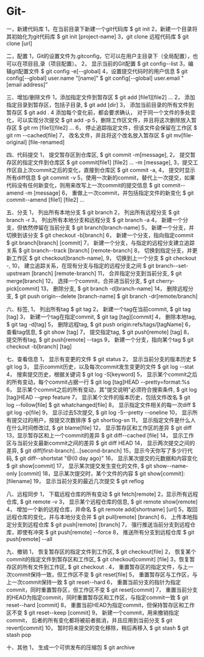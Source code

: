 # Git-
一，新建代码库
1，在当前目录下新建一个git代码库
$ git init
2，新建一个目录将其初始化为git代码库
$ git init [project-name]
3，git clone 远程代码库
$ git clone [url]

二，配置
1，Git的设置文件为.gitconfig，它可以在用户主目录下（全局配置），也可以在项目目,录（项目配置）。
2， 显示当前的Git配置
$ git config--list
3，编辑git配置文件
$ git config -e[--global]
4，设置提交代码时的用户信息
$ git config[--global] user.name "[name]"
$ git config[--global] user.email "[email address]"

三、增加/删除文件
1，添加指定文件到暂存区
$ git add [file1][file2] ...
2， 添加指定目录到暂存区，包括子目录,
$ git add [dir]
3， 添加当前目录的所有文件到暂存区
$ git add .
4 添加每个变化前，都会要求确认， 对于同一个文件的多处变化，可以实现分次提交
$ git add -p
5，删除工作区文件，并且将这次删除放入暂存区
$ git rm [file1][file2] ...
6， 停止追踪指定文件，但该文件会保留在工作区
$ git rm --cached[file]
7， 改名文件，并且将这个改名放入暂存区
$ git mv[file-original] [file-renamed]

四、代码提交
1， 提交暂存区到仓库区,
$ git commit -m[message],
2， 提交暂存区的指定文件到仓库区
$ git commit[file1] [file2] ... -m [message],
3，提交工作区自上次commit之后的变化，直接到仓库区
$ git commit -a,
4， 提交时显示所有diff信息
$ git commit -v
5，使用一次新的commit，替代上一次提交，如果代码没有任何新变化，则用来改写上一次commit的提交信息
$ git commit--amend -m [message]
6， 重做上一次commit，并包括指定文件的新变化
$ git commit--amend [file1] [file2] ...

五、分支
1， 列出所有本地分支
$ git branch
2， 列出所有远程分支
$ git branch -r
3， 列出所有本地分支和远程分支
$ git branch -a
4， 新建一个分支，但依然停留在当前分支
$ git branch[branch-name]
5， 新建一个分支，并切换到该分支
$ git checkout -b[branch]
6， 新建一个分支，指向指定commit
$ git branch[branch] [commit]
7， 新建一个分支，与指定的远程分支建立追踪关系
$ git branch--track [branch] [remote-branch]
8， 切换到指定分支，并更新工作区
$ git checkout[branch-name],
9， 切换到上一个分支
$ git checkout -,
10， 建立追踪关系，在现有分支与指定的远程分支之间
$ git branch--set-upstream [branch] [remote-branch]
11， 合并指定分支到当前分支,
$ git merge[branch]
12， 选择一个commit，合并进当前分支,
$ git cherry-pick[commit]
13， 删除分支,
$ git branch -d[branch-name]
14， 删除远程分支,
$ git push origin--delete [branch-name]
$ git branch -dr[remote/branch]

六、标签,
1， 列出所有tag
$ git tag
2， 新建一个tag在当前commit,
$ git tag [tag]
3， 新建一个tag在指定commit,
$ git tag [tag][commit]
4， 删除本地tag,
$ git tag -d[tag]
5， 删除远程tag,
$ git push origin:refs/tags/[tagName]
6， 查看tag信息,
$ git show [tag]
7， 提交指定tag,
$ git push[remote] [tag]
8， 提交所有tag,
$ git push[remote] --tags
9， 新建一个分支，指向某个tag
$ git checkout -b[branch] [tag]

七、查看信息
1， 显示有变更的文件
$ git status
2， 显示当前分支的版本历史
$ git log
3， 显示commit历史，以及每次commit发生变更的文件
$ git log --stat
4， 搜索提交历史，根据关键词
$ git log -S[keyword]
5， 显示某个commit之后的所有变动，每个commit占据一行
$ git log [tag]HEAD --pretty=format:%s
6， 显示某个commit之后的所有变动，其"提交说明"必须符合搜索条件,
$ git log [tag]HEAD --grep feature
7， 显示某个文件的版本历史，包括文件改名
$ git log --follow[file]
$ git whatchanged[file]
8， 显示指定文件相关的每一次diff
$ git log -p[file]
9， 显示过去5次提交,
$ git log -5--pretty --oneline
10， 显示所有提交过的用户，按提交次数排序
$ git shortlog-sn
11， 显示指定文件是什么人在什么时间修改过,
$ git blame[file]
12， 显示暂存区和工作区的差异
$ git diff
13，显示暂存区和上一个commit的差异
$ git diff--cached [file]
14， 显示工作区与当前分支最新commit之间的差异
$ git diff HEAD
14， 显示两次提交之间的差异,
$ git diff[first-branch]...[second-branch]
15，显示今天你写了多少行代码,
$ git diff--shortstat "@{0 day ago}"
16， 显示某次提交的元数据和内容变化
$ git show[commit]
17， 显示某次提交发生变化的文件,
$ git show--name-only [commit]
18，显示某次提交时，某个文件的内容
$ git show[commit]:[filename]
19， 显示当前分支的最近几次提交
$ git reflog

八、远程同步
1， 下载远程仓库的所有变动
$ git fetch[remote]
2，显示所有远程仓库,
$ git remote -v
3， 显示某个远程仓库的信息,
$ git remote show[remote]
4， 增加一个新的远程仓库，并命名
$ git remote add[shortname] [url]
5，取回远程仓库的变化，并与本地分支合并
$ git pull[remote] [branch]
6， 上传本地指定分支到远程仓库
$ git push[remote] [branch]
7， 强行推送当前分支到远程仓库，即使有冲突
$ git push[remote] --force
8， 推送所有分支到远程仓库
$ git push[remote] --all

九、撤销
1， 恢复暂存区的指定文件到工作区,
$ git checkout[file]
2， 恢复某个commit的指定文件到暂存区和工作区,
$ git checkout[commit] [file]
3，恢复暂存区的所有文件到工作区,
$ git checkout .
4， 重置暂存区的指定文件，与上一次commit保持一致，但工作区不变
$ git reset[file]
5， 重置暂存区与工作区，与上一次commit保持一致
$ git reset--hard
6， 重置当前分支的指针为指定commit，同时重置暂存区，但工作区不变
$ git reset[commit]
7， 重置当前分支的HEAD为指定commit，同时重置暂存区和工作区，与指定commit一致
$ git reset--hard [commit]
8， 重置当前HEAD为指定commit，但保持暂存区和工作区不变
$ git reset--keep [commit]
9， 新建一个commit，用来撤销指定commit， 后者的所有变化都将被前者抵消，并且应用到当前分支
$ git revert[commit]
10， 暂时将未提交的变化移除，稍后再移入
$ git stash
$ git stash pop

十、其他
1， 生成一个可供发布的压缩包
$ git archive